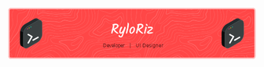 ![Header](./github-header-image-8.png)
 
 <!-- [![Typing SVG](https://readme-typing-svg.demolab.com?font=Fira+Code&weight=700&duration=2500&pause=350&color=F74C4C&center=false&vCenter=true&random=false&width=435&lines=Developer.;Designer.)](https://git.io/typing-svg) -->
